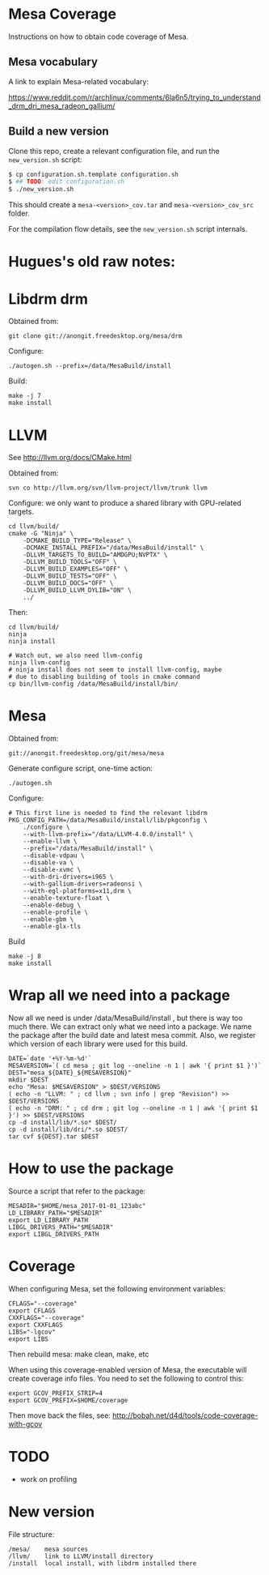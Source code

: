 # Mesa Coverage

Instructions on how to obtain code coverage of Mesa.

## Mesa vocabulary

A link to explain Mesa-related vocabulary:

https://www.reddit.com/r/archlinux/comments/6la6n5/trying_to_understand_drm_dri_mesa_radeon_gallium/

## Build a new version

Clone this repo, create a relevant configuration file, and run the
`new_version.sh` script:

```sh
$ cp configuration.sh.template configuration.sh
$ ## TODO: edit configuration.sh
$ ./new_version.sh
```

This should create a `mesa-<version>_cov.tar` and
`mesa-<version>_cov_src` folder.

For the compilation flow details, see the `new_version.sh` script internals.

# Hugues's old raw notes:

# Libdrm drm

Obtained from:

    git clone git://anongit.freedesktop.org/mesa/drm

Configure:

    ./autogen.sh --prefix=/data/MesaBuild/install

Build:

    make -j 7
    make install

# LLVM

See http://llvm.org/docs/CMake.html

Obtained from:

    svn co http://llvm.org/svn/llvm-project/llvm/trunk llvm

Configure: we only want to produce a shared library with GPU-related
targets.

    cd llvm/build/
    cmake -G "Ninja" \
        -DCMAKE_BUILD_TYPE="Release" \
        -DCMAKE_INSTALL_PREFIX="/data/MesaBuild/install" \
        -DLLVM_TARGETS_TO_BUILD="AMDGPU;NVPTX" \
        -DLLVM_BUILD_TOOLS="OFF" \
        -DLLVM_BUILD_EXAMPLES="OFF" \
        -DLLVM_BUILD_TESTS="OFF" \
        -DLLVM_BUILD_DOCS="OFF" \
        -DLLVM_BUILD_LLVM_DYLIB="ON" \
        ../

Then:

    cd llvm/build/
    ninja
    ninja install

    # Watch out, we also need llvm-config
    ninja llvm-config
    # ninja install does not seem to install llvm-config, maybe
    # due to disabling building of tools in cmake command
    cp bin/llvm-config /data/MesaBuild/install/bin/

# Mesa

Obtained from:

    git://anongit.freedesktop.org/git/mesa/mesa

Generate configure script, one-time action:

    ./autogen.sh

Configure:

    # This first line is needed to find the relevant libdrm
    PKG_CONFIG_PATH=/data/MesaBuild/install/lib/pkgconfig \
        ./configure \
        --with-llvm-prefix="/data/LLVM-4.0.0/install" \
        --enable-llvm \
        --prefix="/data/MesaBuild/install" \
        --disable-vdpau \
        --disable-va \
        --disable-xvmc \
        --with-dri-drivers=i965 \
        --with-gallium-drivers=radeonsi \
        --with-egl-platforms=x11,drm \
        --enable-texture-float \
        --enable-debug \
        --enable-profile \
        --enable-gbm \
        --enable-glx-tls

Build

    make -j 8
    make install

# Wrap all we need into a package

Now all we need is under /data/MesaBuild/install , but there is way too
much there. We can extract only what we need into a package. We name the
package after the build date and latest mesa commit. Also, we register
which version of each library were used for this build.

    DATE=`date '+%Y-%m-%d'`
    MESAVERSION=`( cd mesa ; git log --oneline -n 1 | awk '{ print $1 }')`
    DEST="mesa_${DATE}_${MESAVERSION}"
    mkdir $DEST
    echo "Mesa: $MESAVERSION" > $DEST/VERSIONS
    ( echo -n "LLVM: " ; cd llvm ; svn info | grep "Revision") >> $DEST/VERSIONS
    ( echo -n "DRM: " ; cd drm ; git log --oneline -n 1 | awk '{ print $1 }') >> $DEST/VERSIONS
    cp -d install/lib/*.so* $DEST/
    cp -d install/lib/dri/*.so $DEST/
    tar cvf ${DEST}.tar $DEST

# How to use the package

Source a script that refer to the package:

    MESADIR="$HOME/mesa_2017-01-01_123abc"
    LD_LIBRARY_PATH="$MESADIR"
    export LD_LIBRARY_PATH
    LIBGL_DRIVERS_PATH="$MESADIR"
    export LIBGL_DRIVERS_PATH

# Coverage

When configuring Mesa, set the following environment variables:

    CFLAGS="--coverage"
    export CFLAGS
    CXXFLAGS="--coverage"
    export CXXFLAGS
    LIBS="-lgcov"
    export LIBS

Then rebuild mesa: make clean, make, etc

When using this coverage-enabled version of Mesa, the executable will create
coverage info files. You need to set the following to control this:

    export GCOV_PREFIX_STRIP=4
    export GCOV_PREFIX=$HOME/coverage

Then move back the files, see:
http://bobah.net/d4d/tools/code-coverage-with-gcov

# TODO

 - work on profiling

# New version

File structure:

```
/mesa/    mesa sources
/llvm/    link to LLVM/install directory
/install  local install, with libdrm installed there
```
